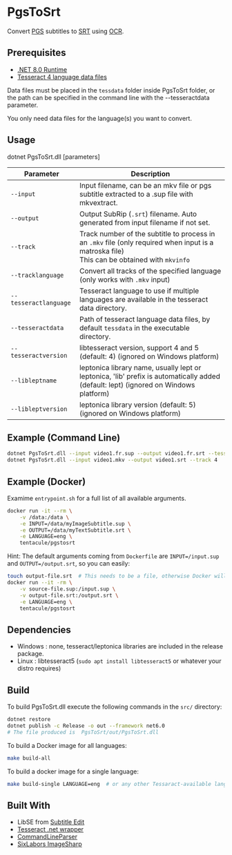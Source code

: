 # PgsToSrt

Convert [PGS](https://en.wikipedia.org/wiki/Presentation_Graphic_Stream) subtitles to [SRT](https://en.wikipedia.org/wiki/SubRip) using [OCR](https://en.wikipedia.org/wiki/Optical_character_recognition).

## Prerequisites

- [.NET 8.0 Runtime](https://dotnet.microsoft.com/download/dotnet/8.0)
- [Tesseract 4 language data files](https://github.com/tesseract-ocr/tessdata/)

Data files must be placed in the `tessdata` folder inside PgsToSrt folder, or the path can be specified in the command line with the --tesseractdata parameter.

You only need data files for the language(s) you want to convert.

## Usage

dotnet PgsToSrt.dll [parameters]

| Parameter             | Description                                                                                                                                      |
| --------------------- |--------------------------------------------------------------------------------------------------------------------------------------------------|
| `--input`             | Input filename, can be an mkv file or pgs subtitle extracted to a .sup file with mkvextract.                                                     |
| `--output`            | Output SubRip (`.srt`) filename. Auto generated from input filename if not set.                                                                  |
| `--track`             | Track number of the subtitle to process in an `.mkv` file (only required when input is a matroska file) <br/>This can be obtained with `mkvinfo` |
| `--tracklanguage`     | Convert all tracks of the specified language (only works with `.mkv` input)                                                               |
| `--tesseractlanguage` | Tesseract language to use if multiple languages are available in the tesseract data directory.                                                   |
| `--tesseractdata`     | Path of tesseract language data files, by default `tessdata` in the executable directory.                                                        |
| `--tesseractversion`  | libtesseract version, support 4 and 5 (default: 4) (ignored on Windows platform)                                                                 |
| `--libleptname`       | leptonica library name, usually lept or leptonica, 'lib' prefix is automatically added (default: lept) (ignored on Windows platform)             |
| `--libleptversion`    | leptonica library version (default: 5) (ignored on Windows platform)                                                                             |

## Example (Command Line)

``` sh
dotnet PgsToSrt.dll --input video1.fr.sup --output video1.fr.srt --tesseractlanguage fra
dotnet PgsToSrt.dll --input video1.mkv --output video1.srt --track 4
```

## Example (Docker)

Examime `entrypoint.sh` for a full list of all available arguments.

``` sh
docker run -it --rm \
    -v /data:/data \
    -e INPUT=/data/myImageSubtitle.sup \
    -e OUTPUT=/data/myTextSubtitle.srt \
    -e LANGUAGE=eng \
    tentacule/pgstosrt
```

Hint: The default arguments coming from `Dockerfile` are `INPUT=/input.sup` and `OUTPUT=/output.srt`, so you can easily:

``` sh
touch output-file.srt  # This needs to be a file, otherwise Docker will just assume it's a directory mount and it will fail.
docker run --it -rm \
    -v source-file.sup:/input.sup \
    -v output-file.srt:/output.srt \
    -e LANGUAGE=eng \
    tentacule/pgstosrt
```

## Dependencies

- Windows : none, tesseract/leptonica libraries are included in the release package.
- Linux   : libtesseract5 (`sudo apt install libtesseract5` or whatever your distro requires)

## Build

To build PgsToSrt.dll execute the following commands in the `src/` directory:

``` sh
dotnet restore
dotnet publish -c Release -o out --framework net6.0
# The file produced is  PgsToSrt/out/PgsToSrt.dll
```

To build a Docker image for all languages:

``` sh
make build-all
```

To build a docker image for a single language:

``` sh
make build-single LANGUAGE=eng  # or any other Tessaract-available language code
```

## Built With

- LibSE from [Subtitle Edit](https://www.nikse.dk/SubtitleEdit/)
- [Tesseract .net wrapper](https://github.com/charlesw/tesseract/)
- [CommandLineParser](https://github.com/commandlineparser/commandline)
- [SixLabors ImageSharp](https://github.com/SixLabors/ImageSharp)
